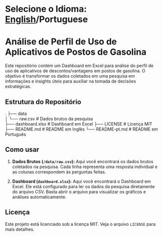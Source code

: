 # Selecione o Idioma: [English](/README.md)/Portuguese

# Análise de Perfil de Uso de Aplicativos de Postos de Gasolina

Este repositório contém um Dashboard em Excel para análise do perfil de uso de aplicativos de descontos/vantagens em postos de gasolina. O objetivo é transformar os dados coletados em uma pesquisa em informações e insights úteis para auxiliar na tomada de decisões estratégicas.

## Estrutura do Repositório

.
├── data                    
│   └── raw.csv             # Dados brutos da pesquisa       
├── dashboard.xlsx          # Dashboard em Excel
├── LICENSE                 # Licença MIT
├── README.md               # README em Inglês
└── README-pt.md            # README em Português

## Como usar

1. **Dados Brutos (`/data/raw.csv`):** Aqui você encontrará os dados brutos coletados na pesquisa. Cada linha representa uma resposta individual e as colunas correspondem às perguntas feitas.

2. **Dashboard (`dashboard.xlsx`):** Aqui você encontrará o Dashboard em Excel. Ele está configurado para ler os dados da pesquisa diretamente do arquivo CSV. Basta abrir o arquivo para visualizar os gráficos e análises automaticamente.

## Licença

Este projeto está licenciado sob a licença MIT. Veja o arquivo `LICENSE` para mais detalhes.